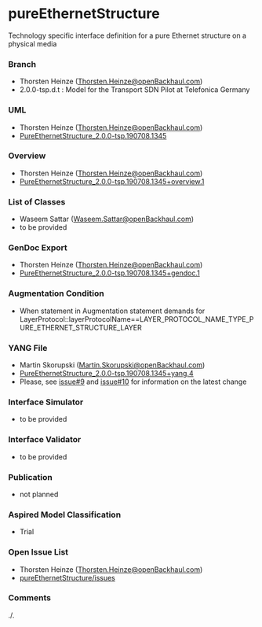 # pureEthernetStructure
Technology specific interface definition for a pure Ethernet structure on a physical media

### Branch
- Thorsten Heinze (Thorsten.Heinze@openBackhaul.com)
- 2.0.0-tsp.d.t : Model for the Transport SDN Pilot at Telefonica Germany

### UML
- Thorsten Heinze (Thorsten.Heinze@openBackhaul.com)
- [PureEthernetStructure_2.0.0-tsp.190708.1345](./PureEthernetStructure_2.0.0-tsp.190708.1345.zip)

### Overview 
- Thorsten Heinze (Thorsten.Heinze@openBackhaul.com)
- [PureEthernetStructure_2.0.0-tsp.190708.1345+overview.1](./PureEthernetStructure_2.0.0-tsp.190708.1345+overview.1.png)

### List of Classes
- Waseem Sattar (Waseem.Sattar@openBackhaul.com)
- to be provided

### GenDoc Export
- Thorsten Heinze (Thorsten.Heinze@openBackhaul.com)
- [PureEthernetStructure_2.0.0-tsp.190708.1345+gendoc.1](./PureEthernetStructure_2.0.0-tsp.190708.1345+gendoc.1.docx)

### Augmentation Condition
- When statement in Augmentation statement demands for LayerProtocol::layerProtocolName==LAYER_PROTOCOL_NAME_TYPE_PURE_ETHERNET_STRUCTURE_LAYER

### YANG File
- Martin Skorupski (Martin.Skorupski@openBackhaul.com)
- [PureEthernetStructure_2.0.0-tsp.190708.1345+yang.4](./PureEthernetStructure_2.0.0-tsp.190708.1345+yang.4.zip)
- Please, see [issue#9](../../issues/9) and [issue#10](../../issues/10) for information on the latest change

### Interface Simulator
- to be provided

### Interface Validator
- to be provided

### Publication
- not planned

### Aspired Model Classification
- Trial

### Open Issue List
- Thorsten Heinze (Thorsten.Heinze@openBackhaul.com)
- [pureEthernetStructure/issues](../../issues)

### Comments
./.
